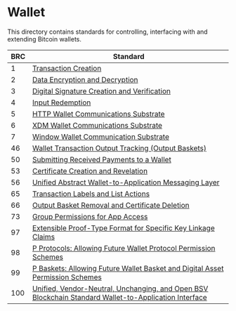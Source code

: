 # Wallet

This directory contains standards for controlling, interfacing with and extending Bitcoin wallets.

BRC | Standard
-----|------------------
1    | [Transaction Creation](./0001.md)
2    | [Data Encryption and Decryption](./0002.md)
3    | [Digital Signature Creation and Verification](./0003.md)
4    | [Input Redemption](./0004.md)
5    | [HTTP Wallet Communications Substrate](./0005.md)
6    | [XDM Wallet Communications Substrate](./0006.md)
7    | [Window Wallet Communication Substrate](./0007.md)
46   | [Wallet Transaction Output Tracking (Output Baskets)](./0046.md)
50   | [Submitting Received Payments to a Wallet](./0050.md)
53   | [Certificate Creation and Revelation](./0053.md)
56   | [Unified Abstract Wallet-to-Application Messaging Layer](./0056.md)
65   | [Transaction Labels and List Actions](./0065.md)
66   | [Output Basket Removal and Certificate Deletion](./0066.md)
73   | [Group Permissions for App Access](./0073.md)
97   | [Extensible Proof-Type Format for Specific Key Linkage Claims](./0097.md)
98   | [P Protocols: Allowing Future Wallet Protocol Permission Schemes](./0098.md)
99   | [P Baskets: Allowing Future Wallet Basket and Digital Asset Permission Schemes](./0099.md)
100  | [Unified, Vendor-Neutral, Unchanging, and Open BSV Blockchain Standard Wallet-to-Application Interface](./0100.md)